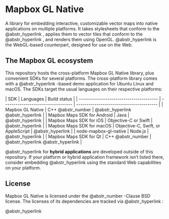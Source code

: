 # Mapbox GL Native

A library for embedding interactive, customizable vector maps into native applications on multiple platforms. It takes stylesheets that conform to the @abstr_hyperlink , applies them to vector tiles that conform to the @abstr_hyperlink , and renders them using OpenGL. @abstr_hyperlink is the WebGL-based counterpart, designed for use on the Web.

## The Mapbox GL ecosystem

This repository hosts the cross-platform Mapbox GL Native library, plus convenient SDKs for several platforms. The cross-platform library comes with a @abstr_hyperlink -based demo application for Ubuntu Linux and macOS. The SDKs target the usual languages on their respective platforms:

| SDK | Languages | Build status | | --------------------------------------- | ---------------------------------- | ---------------------------------------- | | Mapbox GL Native | C++ @abstr_number | @abstr_hyperlink @abstr_hyperlink | | Mapbox Maps SDK for Android | Java | @abstr_hyperlink | | Mapbox Maps SDK for iOS | Objective-C or Swift | @abstr_hyperlink | | Mapbox Maps SDK for macOS | Objective-C, Swift, or AppleScript | @abstr_hyperlink | | node-mapbox-gl-native | Node.js | @abstr_hyperlink | | Mapbox Maps SDK for Qt | C++ @abstr_number | @abstr_hyperlink @abstr_hyperlink |

@abstr_hyperlink for **hybrid applications** are developed outside of this repository. If your platform or hybrid application framework isn’t listed there, consider embedding @abstr_hyperlink using the standard Web capabilities on your platform.

## License

Mapbox GL Native is licensed under the @abstr_number -Clause BSD license. The licenses of its dependencies are tracked via @abstr_hyperlink :

@abstr_hyperlink 
